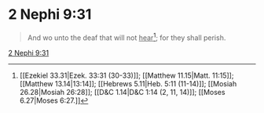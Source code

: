 # 2 Nephi 9:31

> And wo unto the deaf that will not <u>hear</u>[^a]; for they shall perish.

[2 Nephi 9:31](https://www.churchofjesuschrist.org/study/scriptures/bofm/2-ne/9?lang=eng&id=p31#p31)


[^a]: [[Ezekiel 33.31|Ezek. 33:31 (30-33)]]; [[Matthew 11.15|Matt. 11:15]]; [[Matthew 13.14|13:14]]; [[Hebrews 5.11|Heb. 5:11 (11-14)]]; [[Mosiah 26.28|Mosiah 26:28]]; [[D&C 1.14|D&C 1:14 (2, 11, 14)]]; [[Moses 6.27|Moses 6:27.]]
